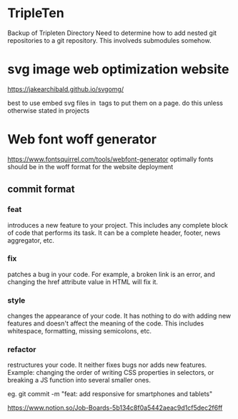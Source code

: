 # TripleTen

Backup of Tripleten Directory Need to determine how to add nested git repositories to a git repository.
This involveds submodules somehow.

# svg image web optimization website

https://jakearchibald.github.io/svgomg/

best to use embed svg files in <img> tags to put them on a page. do this unless otherwise stated in projects

# Web font woff generator

https://www.fontsquirrel.com/tools/webfont-generator
optimally fonts should be in the woff format for the website deployment

## commit format

### feat

introduces a new feature to your project. This includes any complete block of code that performs its task. It can be a complete header, footer, news aggregator, etc.

### fix

patches a bug in your code. For example, a broken link is an error, and changing the href attribute value in HTML will fix it.

### style

changes the appearance of your code. It has nothing to do with adding new features and doesn't affect the meaning of the code. This includes whitespace, formatting, missing semicolons, etc.

### refactor

restructures your code. It neither fixes bugs nor adds new features. Example: changing the order of writing CSS properties in selectors, or breaking a JS function into several smaller ones.

eg.
git commit -m "feat: add responsive for smartphones and tablets"

https://www.notion.so/Job-Boards-5b134c8f0a5442aeac9d1cf5dec2f6ff
